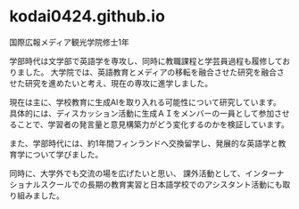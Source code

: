 # kodai0424.github.io

国際広報メディア観光学院修士1年

学部時代は文学部で英語学を専攻し、同時に教職課程と学芸員過程も履修しておりました。
大学院では、英語教育とメディアの移転を融合させた研究を融合させた研究を進めたいと考え、現在の専攻に進学しました。

現在は主に、学校教育に生成AIを取り入れる可能性について研究しています。
具体的には、ディスカッション活動に生成ＡＩをメンバーの一員として参加させることで、学習者の発言量と意見構築力がどう変化するのかを検証しています。


また、学部時代には、約1年間フィンランドへ交換留学し、発展的な英語学と教育学について学びました。

同時に、大学外でも交流の場を広げたいと思い、
課外活動として、インターナショナルスクールでの長期の教育実習と日本語学校でのアシスタント活動にも取り組みました。

